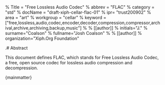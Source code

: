 % Title = "Free Lossless Audio Codec"
% abbrev = "FLAC"
% category = "std"
% docName = "draft-xiph-cellar-flac-01"
% ipr= "trust200902"
% area = "art"
% workgroup = "cellar"
% keyword = ["free,lossless,audio,codec,encoder,decoder,compression,compressor,archival,archive,archiving,backup,music"]
%
% [[author]]
% initials="J."
% surname="Coalson"
% fullname="Josh Coalson"
%
% [[author]]
% organization="Xiph.Org Foundation"

.# Abstract

This document defines FLAC, which stands for Free Lossless Audio Codec, a free, open source codec for lossless audio compression and decompression.

{mainmatter}
